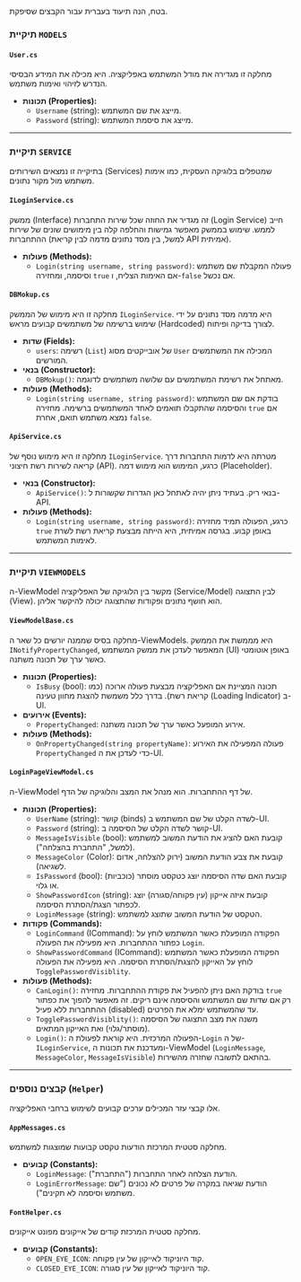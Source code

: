 בטח, הנה תיעוד בעברית עבור הקבצים שסיפקת.

### **תיקיית `MODELS`**

#### `User.cs`
מחלקה זו מגדירה את מודל המשתמש באפליקציה. היא מכילה את המידע הבסיסי הנדרש לזיהוי ואימות משתמש.

*   **תכונות (Properties):**
    *   `Username` (string): מייצג את שם המשתמש.
    *   `Password` (string): מייצג את סיסמת המשתמש.

---

### **תיקיית `SERVICE`**

בתיקייה זו נמצאים השירותים (Services) שמטפלים בלוגיקה העסקית, כמו אימות משתמש מול מקור נתונים.

#### `ILoginService.cs`
ממשק (Interface) זה מגדיר את החוזה שכל שירות התחברות (Login Service) חייב לממש. שימוש בממשק מאפשר גמישות והחלפה קלה בין מימושים שונים של שירות ההתחברות (למשל, בין מסד נתונים מדמה לבין קריאת API אמיתית).

*   **פעולות (Methods):**
    *   `Login(string username, string password)`: פעולה המקבלת שם משתמש וסיסמה, ומחזירה `true` אם האימות הצליח, ו-`false` אם נכשל.

#### `DBMokup.cs`
מחלקה זו היא מימוש של הממשק `ILoginService`. היא מדמה מסד נתונים על ידי שימוש ברשימה של משתמשים קבועים מראש (Hardcoded) לצורך בדיקה ופיתוח.

*   **שדות (Fields):**
    *   `users`: רשימה (`List`) של אובייקטים מסוג `User` המכילה את המשתמשים המורשים.
*   **בנאי (Constructor):**
    *   `DBMokup()`: מאתחל את רשימת המשתמשים עם שלושה משתמשים לדוגמה.
*   **פעולות (Methods):**
    *   `Login(string username, string password)`: בודקת אם שם המשתמש והסיסמה שהתקבלו תואמים לאחד המשתמשים ברשימה. מחזירה `true` אם נמצא משתמש תואם, אחרת `false`.

#### `ApiService.cs`
מחלקה זו היא מימוש נוסף של `ILoginService`. מטרתה היא לדמות התחברות דרך קריאה לשירות רשת חיצוני (API). כרגע, המימוש הוא מימוש דמה (Placeholder).

*   **בנאי (Constructor):**
    *   `ApiService()`: בנאי ריק. בעתיד ניתן יהיה לאתחל כאן הגדרות שקשורות ל-API.
*   **פעולות (Methods):**
    *   `Login(string username, string password)`: כרגע, הפעולה תמיד מחזירה `true` באופן קבוע. בגרסה אמיתית, היא הייתה מבצעת קריאת רשת לשרת לאימות המשתמש.

---

### **תיקיית `VIEWMODELS`**

ה-ViewModel מקשר בין הלוגיקה של האפליקציה (Service/Model) לבין התצוגה (View). הוא חושף נתונים ופקודות שהתצוגה יכולה להיקשר אליהן.

#### `ViewModelBase.cs`
מחלקה בסיס שממנה יורשים כל שאר ה-ViewModels. היא מממשת את הממשק `INotifyPropertyChanged`, המאפשר לעדכן את ממשק המשתמש (UI) באופן אוטומטי כאשר ערך של תכונה משתנה.

*   **תכונות (Properties):**
    *   `IsBusy` (bool): תכונה המציינת אם האפליקציה מבצעת פעולה ארוכה (כמו קריאת רשת). בדרך כלל משמשת להצגת מחוון טעינה (Loading Indicator) ב-UI.
*   **אירועים (Events):**
    *   `PropertyChanged`: אירוע המופעל כאשר ערך של תכונה משתנה.
*   **פעולות (Methods):**
    *   `OnPropertyChanged(string propertyName)`: פעולה המפעילה את האירוע `PropertyChanged` כדי לעדכן את ה-UI.

#### `LoginPageViewModel.cs`
ה-ViewModel של דף ההתחברות. הוא מנהל את המצב והלוגיקה של הדף.

*   **תכונות (Properties):**
    *   `UserName` (string): קושר (binds) לשדה הקלט של שם המשתמש ב-UI.
    *   `Password` (string): קושר לשדה הקלט של הסיסמה ב-UI.
    *   `MessageIsVisible` (bool): קובעת האם להציג את הודעת המשוב למשתמש (למשל, "התחברת בהצלחה").
    *   `MessageColor` (Color): קובעת את צבע הודעת המשוב (ירוק להצלחה, אדום לשגיאה).
    *   `IsPassword` (bool): קובעת האם שדה הסיסמה יוצג כטקסט מוסתר (כוכביות) או גלוי.
    *   `ShowPasswordIcon` (string): קובעת איזה אייקון (עין פקוחה/סגורה) יוצג לכפתור הצגת/הסתרת הסיסמה.
    *   `LoginMessage` (string): הטקסט של הודעת המשוב שתוצג למשתמש.
*   **פקודות (Commands):**
    *   `LoginCommand` (ICommand): הפקודה המופעלת כאשר המשתמש לוחץ על כפתור ההתחברות. היא מפעילה את הפעולה `Login`.
    *   `ShowPasswordCommand` (ICommand): הפקודה המופעלת כאשר המשתמש לוחץ על האייקון להצגת/הסתרת הסיסמה. היא מפעילה את הפעולה `TogglePasswordVisiblity`.
*   **פעולות (Methods):**
    *   `CanLogin()`: בודקת האם ניתן להפעיל את פקודת ההתחברות. מחזירה `true` רק אם שדות שם המשתמש והסיסמה אינם ריקים. זה מאפשר להפוך את כפתור ההתחברות ללא פעיל (disabled) עד שהמשתמש ימלא את הפרטים.
    *   `TogglePasswordVisiblity()`: משנה את מצב התצוגה של הסיסמה (מוסתר/גלוי) ואת האייקון המתאים.
    *   `Login()`: הפעולה המרכזית. היא קוראת לפעולת ה-`Login` של ה-`ILoginService`, ומעדכנת את תכונות ה-ViewModel (`LoginMessage`, `MessageColor`, `MessageIsVisible`) בהתאם לתשובה שחזרה מהשירות.

---

### קבצים נוספים (`Helper`)

אלו קבצי עזר המכילים ערכים קבועים לשימוש ברחבי האפליקציה.

#### `AppMessages.cs`
מחלקה סטטית המרכזת הודעות טקסט קבועות שמוצגות למשתמש.

*   **קבועים (Constants):**
    *   `LoginMessage`: הודעת הצלחה לאחר התחברות ("התחברת").
    *   `LoginErrorMessage`: הודעת שגיאה במקרה של פרטים לא נכונים ("שם משתמש וסיסמה לא תקינים").

#### `FontHelper.cs`
מחלקה סטטית המרכזת קודים של אייקונים מפונט אייקונים.

*   **קבועים (Constants):**
    *   `OPEN_EYE_ICON`: קוד היוניקוד לאייקון של עין פקוחה.
    *   `CLOSED_EYE_ICON`: קוד היוניקוד לאייקון של עין סגורה.
